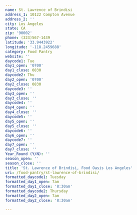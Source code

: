 ```yaml
---
name: St. Lawrence of Brindisi
address_1: 10122 Compton Avenue
address_2: ''
city: Los Angeles
state: CA
zip: '90002'
phone: (323)567-1439
latitude: '33.9443922'
longitude: '-118.2459688'
category: Food Pantry
website: ''
daycode1: Tue
day1_open: '0700'
day1_close: 0830
daycode2: Thu
day2_open: '0700'
day2_close: 0830
daycode3: ''
day3_open: ''
day3_close: ''
daycode4: ''
day4_open: ''
day4_close: ''
daycode5: ''
day5_open: ''
day5_close: ''
daycode6: ''
day6_open: ''
daycode7: ''
day7_open: ''
day7_close: ''
Year_Round (Y/N): ''
season_open: ''
season_close: ''
title: 'St. Lawrence of Brindisi, Food Oasis Los Angeles'
uri: /food-pantry/st-lawrence-of-brindisi/
formatted_daycode1: Tuesday
formatted_day1_open: 7am
formatted_day1_close: '8:30am'
formatted_daycode2: Thursday
formatted_day2_open: 7am
formatted_day2_close: '8:30am'

---
```

